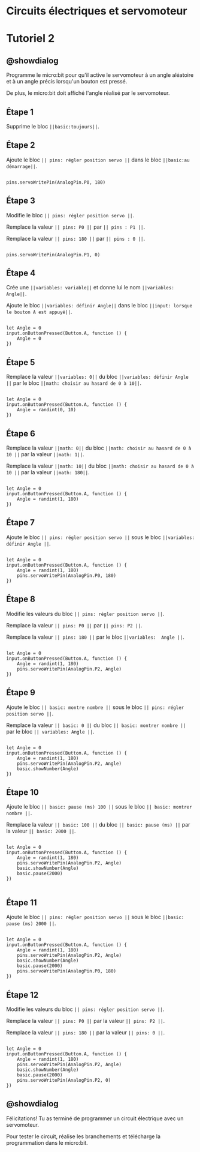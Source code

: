 # Circuits électriques et servomoteur

# Tutoriel 2

## @showdialog

Programme le micro:bit pour qu'il active le servomoteur à un angle aléatoire et à un angle précis lorsqu'un bouton est pressé.

De plus, le micro:bit doit affiché l'angle réalisé par le servomoteur.

## Étape 1

Supprime le bloc ``||basic:toujours||``.

## Étape 2

Ajoute le bloc ``|| pins: régler position servo ||`` dans le bloc ``||basic:au démarrage||``.

```blocks

pins.servoWritePin(AnalogPin.P0, 180)

```

## Étape 3

Modifie le bloc ``|| pins: régler position servo ||``.

Remplace la valeur ``|| pins: P0 ||`` par ``|| pins : P1 ||``.

Remplace la valeur ``|| pins: 180 ||`` par ``|| pins : 0 ||``.

```blocks

pins.servoWritePin(AnalogPin.P1, 0)

```

## Étape 4

Crée une ``||variables: variable||`` et donne lui le nom ``||variables: Angle||``.

Ajoute le bloc ``||variables: définir Angle||`` dans le bloc ``||input: lorsque le bouton A est appuyé||``.

```blocks

let Angle = 0
input.onButtonPressed(Button.A, function () {
    Angle = 0
})

```

## Étape 5

Remplace la valeur ``||variables: 0||`` du bloc ``||variables: définir Angle ||`` par le bloc ``||math: choisir au hasard de 0 à 10||``. 

```blocks

let Angle = 0
input.onButtonPressed(Button.A, function () {
    Angle = randint(0, 10)
})

```

## Étape 6

Remplace la valeur ``||math: 0||`` du bloc ``||math: choisir au hasard de 0 à 10 ||`` par la valeur ``||math: 1||``.

Remplace la valeur ``||math: 10||`` du bloc ``||math: choisir au hasard de 0 à 10 ||`` par la valeur ``||math: 180||``. 

```blocks

let Angle = 0
input.onButtonPressed(Button.A, function () {
    Angle = randint(1, 180)
})

```

## Étape 7

Ajoute le bloc ``|| pins: régler position servo ||`` sous le bloc ``||variables: définir Angle ||``.


```blocks

let Angle = 0
input.onButtonPressed(Button.A, function () {
    Angle = randint(1, 180)
    pins.servoWritePin(AnalogPin.P0, 180)
})

```

## Étape 8

Modifie les valeurs du bloc ``|| pins: régler position servo ||``.

Remplace la valeur ``|| pins: P0 ||`` par ``|| pins: P2 ||``.

Remplace la valeur ``|| pins: 180 ||`` par le bloc ``||variables:  Angle ||``.

```blocks

let Angle = 0
input.onButtonPressed(Button.A, function () {
    Angle = randint(1, 180)
    pins.servoWritePin(AnalogPin.P2, Angle)
})

```

## Étape 9

Ajoute le bloc ``|| basic: montre nombre ||`` sous le bloc ``|| pins: régler position servo ||``.

Remplace la valeur ``|| basic: 0 ||`` du bloc ``|| basic: montrer nombre ||`` par le bloc ``|| variables: Angle ||``.

```blocks

let Angle = 0
input.onButtonPressed(Button.A, function () {
    Angle = randint(1, 180)
    pins.servoWritePin(AnalogPin.P2, Angle)
    basic.showNumber(Angle)
})

```

## Étape 10

Ajoute le bloc ``|| basic: pause (ms) 100 ||`` sous le bloc ``|| basic: montrer nombre ||``.

Remplace la valeur ``|| basic: 100 ||`` du bloc ``|| basic: pause (ms) ||`` par la valeur ``|| basic: 2000 ||``.

```blocks

let Angle = 0
input.onButtonPressed(Button.A, function () {
    Angle = randint(1, 180)
    pins.servoWritePin(AnalogPin.P2, Angle)
    basic.showNumber(Angle)
    basic.pause(2000)
})


```

## Étape 11

Ajoute le bloc ``|| pins: régler position servo ||`` sous le bloc ``||basic: pause (ms) 2000 ||``.


```blocks

let Angle = 0
input.onButtonPressed(Button.A, function () {
    Angle = randint(1, 180)
    pins.servoWritePin(AnalogPin.P2, Angle)
    basic.showNumber(Angle)
    basic.pause(2000)
    pins.servoWritePin(AnalogPin.P0, 180)
})

```

## Étape 12

Modifie les valeurs du bloc ``|| pins: régler position servo ||``.

Remplace la valeur ``|| pins: P0 ||`` par la valeur ``|| pins: P2 ||``.

Remplace la valeur ``|| pins: 180 ||`` par la valeur ``|| pins: 0 ||``.

```blocks

let Angle = 0
input.onButtonPressed(Button.A, function () {
    Angle = randint(1, 180)
    pins.servoWritePin(AnalogPin.P2, Angle)
    basic.showNumber(Angle)
    basic.pause(2000)
    pins.servoWritePin(AnalogPin.P2, 0)
})

```

## @showdialog 

Félicitations! Tu as terminé de programmer un circuit électrique avec un servomoteur.

Pour tester le circuit, réalise les branchements et télécharge la programmation dans le micro:bit.